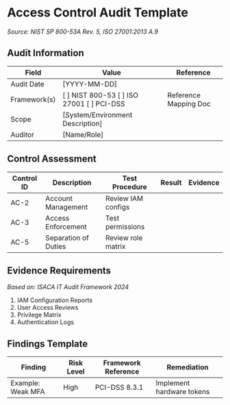 # Access Control Audit Template
*Source: NIST SP 800-53A Rev. 5, ISO 27001:2013 A.9*

## Audit Information
| Field | Value | Reference |
|-------|-------|-----------|
| Audit Date | [YYYY-MM-DD] | |
| Framework(s) | [ ] NIST 800-53 [ ] ISO 27001 [ ] PCI-DSS | Reference Mapping Doc |
| Scope | [System/Environment Description] | |
| Auditor | [Name/Role] | |

## Control Assessment
| Control ID | Description | Test Procedure | Result | Evidence |
|------------|-------------|----------------|---------|-----------|
| AC-2 | Account Management | Review IAM configs | | |
| AC-3 | Access Enforcement | Test permissions | | |
| AC-5 | Separation of Duties | Review role matrix | | |

## Evidence Requirements
*Based on: ISACA IT Audit Framework 2024*
1. IAM Configuration Reports
2. User Access Reviews
3. Privilege Matrix
4. Authentication Logs

## Findings Template
| Finding | Risk Level | Framework Reference | Remediation |
|---------|------------|---------------------|-------------|
| Example: Weak MFA | High | PCI-DSS 8.3.1 | Implement hardware tokens |